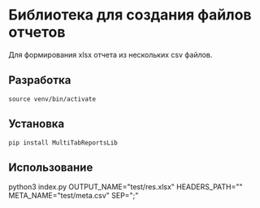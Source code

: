 # **Библиотека для создания файлов отчетов** # 

Для формирования xlsx отчета из нескольких csv файлов.

## Разработка ##

    source venv/bin/activate

## Установка ##

    pip install MultiTabReportsLib

## Использование ##

python3 index.py OUTPUT_NAME="test/res.xlsx" HEADERS_PATH="" META_NAME="test/meta.csv" SEP=";"

<!-- python3 OUTPUT_NAME="res.xlsx" HEADERS_PATH="" META_NAME="excel.meta" SEP=;  "Опросный лист ТУ_2025-07-28_14-28-44.csv" "Опросный лист УСПД_2025-07-28_14-33-04.csv" -->